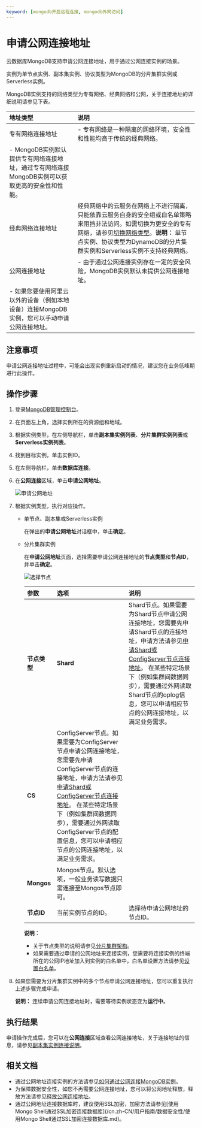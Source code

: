 ```yaml
---
keyword: [mongodb开启远程连接, mongodb外网访问]
---
```


# 申请公网连接地址

云数据库MongoDB支持申请公网连接地址，用于通过公网连接实例的场景。

实例为单节点实例、副本集实例、协议类型为MongoDB的分片集群实例或Serverless实例。

MongoDB实例支持的网络类型为专有网络、经典网络和公网，关于连接地址的详细说明请参见下表。

|地址类型|说明|
|:---|:-|
|专有网络连接地址|-   专有网络是一种隔离的网络环境，安全性和性能均高于传统的经典网络。
-   MongoDB实例默认提供专有网络连接地址，通过专有网络连接MongoDB实例可以获取更高的安全性和性能。 |
|经典网络连接地址|经典网络中的云服务在网络上不进行隔离，只能依靠云服务自身的安全组或白名单策略来阻挡非法访问。如需切换为更安全的专有网络，请参见[切换网络类型](/cn.zh-CN/用户指南/管理网络连接/切换实例网络类型.md)。**说明：** 单节点实例、协议类型为DynamoDB的分片集群实例和Serverless实例不支持经典网络。 |
|公网连接地址|-   由于通过公网连接实例存在一定的安全风险，MongoDB实例默认未提供公网连接地址。
-   如果您要使用阿里云以外的设备（例如本地设备）连接MongoDB实例，您可以手动申请公网连接地址。 |

## 注意事项

申请公网连接地址过程中，可能会出现实例重新启动的情况，建议您在业务低峰期进行此操作。

## 操作步骤

1.  登录[MongoDB管理控制台](https://mongodb.console.aliyun.com/)。

2.  在页面左上角，选择实例所在的资源组和地域。

3.  根据实例类型，在左侧导航栏，单击**副本集实例列表**、**分片集群实例列表**或**Serverless实例列表**。

4.  找到目标实例，单击实例ID。

5.  在左侧导航栏，单击**数据库连接**。

6.  在**公网连接**区域，单击**申请公网地址**。

    ![申请公网地址](https://static-aliyun-doc.oss-accelerate.aliyuncs.com/assets/img/zh-CN/9778816061/p88063.png)

7.  根据实例类型，执行对应操作。

    -   单节点、副本集或Serverless实例

        在弹出的**申请公网地址**对话框中，单击**确定**。

    -   分片集群实例

        在**申请公网地址**页面，选择需要申请公网连接地址的**节点类型**和**节点ID**，并单击**确定**。

        ![选择节点](https://static-aliyun-doc.oss-accelerate.aliyuncs.com/assets/img/zh-CN/9778816061/p59647.png)

        |参数|选项|说明|
        |:-|:-|:-|
        |**节点类型**|**Shard**|Shard节点。如果需要为Shard节点申请公网连接地址，您需要先申请Shard节点的连接地址，申请方法请参见[申请Shard或ConfigServer节点连接地址](/cn.zh-CN/用户指南/管理网络连接/Shard或Configserver连接地址/申请Shard或ConfigServer节点连接地址.md)。 在某些特定场景下（例如集群间数据同步），需要通过外网读取Shard节点的oplog信息，您可以申请相应节点的公网连接地址，以满足业务需求。 |
        |**CS**|ConfigServer节点。如果需要为ConfigServer节点申请公网连接地址，您需要先申请ConfigServer节点的连接地址，申请方法请参见[申请Shard或ConfigServer节点连接地址](/cn.zh-CN/用户指南/管理网络连接/Shard或Configserver连接地址/申请Shard或ConfigServer节点连接地址.md)。 在某些特定场景下（例如集群间数据同步），需要通过外网读取ConfigServer节点的配置信息，您可以申请相应节点的公网连接地址，以满足业务需求。 |
        |**Mongos**|Mongos节点。默认选项，一般业务读写数据只需连接至Mongos节点即可。|
        |**节点ID**|当前实例节点的ID。|选择待申请公网地址的节点ID。|

        **说明：**

        -   关于节点类型的说明请参见[分片集群架构](/cn.zh-CN/产品简介/系统架构/分片集群架构.md)。
        -   如果需要通过申请的公网地址来连接实例，您需要将连接实例的终端所在的公网IP地址加入到实例的白名单中，白名单设置方法请参见[设置白名单](/cn.zh-CN/快速入门/副本集快速入门/设置白名单.md)。
8.  如果您需要为分片集群实例中的多个节点申请公网连接地址，您可以重复执行上述步骤完成申请。

    **说明：** 连续申请公网连接地址时，需要等待实例状态变为**运行中**。


## 执行结果

申请操作完成后，您可以在**公网连接**区域查看公网连接地址，关于连接地址的信息，请参见[副本集实例连接说明]()。

## 相关文档

-   通过公网地址连接实例的方法请参见[如何通过公网连接MongoDB实例](/cn.zh-CN/用户指南/连接实例/如何通过公网连接MongoDB实例.md)。
-   为保障数据安全性，如您不再需要公网连接地址，您可以将公网地址释放，释放方法请参见[释放公网连接地址](/cn.zh-CN/用户指南/管理网络连接/公网连接地址/释放公网连接地址.md)。
-   通过公网地址连接数据库时，建议使用SSL加密，加密方法请参见[使用Mongo Shell通过SSL加密连接数据库](/cn.zh-CN/用户指南/数据安全性/使用Mongo Shell通过SSL加密连接数据库.md)。

